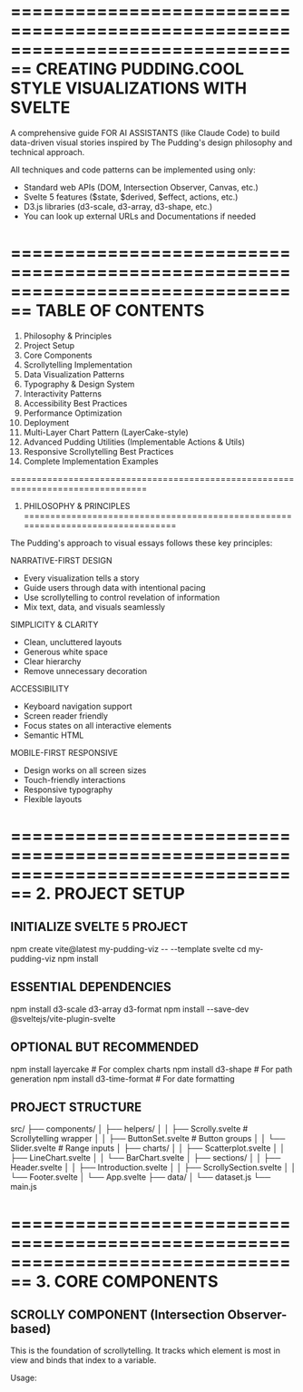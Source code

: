 ================================================================================
CREATING PUDDING.COOL STYLE VISUALIZATIONS WITH SVELTE
================================================================================

A comprehensive guide FOR AI ASSISTANTS (like Claude Code) to build data-driven
visual stories inspired by The Pudding's design philosophy and technical approach.


All techniques and code patterns can be implemented using only:
- Standard web APIs (DOM, Intersection Observer, Canvas, etc.)
- Svelte 5 features ($state, $derived, $effect, actions, etc.)
- D3.js libraries (d3-scale, d3-array, d3-shape, etc.)
- You can look up external URLs and Documentations if needed

================================================================================
TABLE OF CONTENTS
================================================================================

1. Philosophy & Principles
2. Project Setup
3. Core Components
4. Scrollytelling Implementation
5. Data Visualization Patterns
6. Typography & Design System
7. Interactivity Patterns
8. Accessibility Best Practices
9. Performance Optimization
10. Deployment
11. Multi-Layer Chart Pattern (LayerCake-style)
12. Advanced Pudding Utilities (Implementable Actions & Utils)
13. Responsive Scrollytelling Best Practices
14. Complete Implementation Examples

================================================================================
1. PHILOSOPHY & PRINCIPLES
================================================================================

The Pudding's approach to visual essays follows these key principles:

NARRATIVE-FIRST DESIGN
- Every visualization tells a story
- Guide users through data with intentional pacing
- Use scrollytelling to control revelation of information
- Mix text, data, and visuals seamlessly

SIMPLICITY & CLARITY
- Clean, uncluttered layouts
- Generous white space
- Clear hierarchy
- Remove unnecessary decoration

ACCESSIBILITY
- Keyboard navigation support
- Screen reader friendly
- Focus states on all interactive elements
- Semantic HTML

MOBILE-FIRST RESPONSIVE
- Design works on all screen sizes
- Touch-friendly interactions
- Responsive typography
- Flexible layouts

================================================================================
2. PROJECT SETUP
================================================================================

INITIALIZE SVELTE 5 PROJECT
---------------------------
npm create vite@latest my-pudding-viz -- --template svelte
cd my-pudding-viz
npm install

ESSENTIAL DEPENDENCIES
---------------------
npm install d3-scale d3-array d3-format
npm install --save-dev @sveltejs/vite-plugin-svelte

OPTIONAL BUT RECOMMENDED
-----------------------
npm install layercake       # For complex charts
npm install d3-shape        # For path generation
npm install d3-time-format  # For date formatting

PROJECT STRUCTURE
----------------
src/
├── components/
│   ├── helpers/
│   │   ├── Scrolly.svelte      # Scrollytelling wrapper
│   │   ├── ButtonSet.svelte    # Button groups
│   │   └── Slider.svelte       # Range inputs
│   ├── charts/
│   │   ├── Scatterplot.svelte
│   │   ├── LineChart.svelte
│   │   └── BarChart.svelte
│   ├── sections/
│   │   ├── Header.svelte
│   │   ├── Introduction.svelte
│   │   ├── ScrollySection.svelte
│   │   └── Footer.svelte
│   └── App.svelte
├── data/
│   └── dataset.js
└── main.js

================================================================================
3. CORE COMPONENTS
================================================================================

SCROLLY COMPONENT (Intersection Observer-based)
----------------------------------------------
This is the foundation of scrollytelling. It tracks which element is most
in view and binds that index to a variable.

Usage:
<script>
  import Scrolly from './components/Scrolly.svelte';
  let currentStep = $state(0);
</script>

<Scrolly bind:value={currentStep}>
  <div class="step">Step 1 content</div>
  <div class="step">Step 2 content</div>
  <div class="step">Step 3 content</div>
</Scrolly>

Key Features:
- Uses Intersection Observer API for performance
- Configurable thresholds for trigger sensitivity
- Optional root margin for offset triggering
- Automatically tracks most visible element

Parameters:
- root: Container element (null = viewport)
- top: Top offset in pixels
- bottom: Bottom offset in pixels
- increments: Number of threshold steps (default 100)
- value: Bindable current step index

BUTTON SET COMPONENT (Accessible Toggles)
----------------------------------------
For filtering or switching between data views.

Usage:
<script>
  import ButtonSet from './components/ButtonSet.svelte';
  let selected = $state('option1');

  const options = [
    { value: 'option1', label: 'Option 1' },
    { value: 'option2', label: 'Option 2' }
  ];
</script>

<ButtonSet {options} bind:value={selected} label="Choose option" />

Design principles:
- Clear active state with color and transform
- Hover states for feedback
- Focus-visible outlines for keyboard navigation
- aria-pressed for screen readers

STICKY VISUALIZATION COMPONENT
-----------------------------
Pairs with Scrolly for classic Pudding-style layouts.

CSS Pattern:
.sticky-container {
  display: grid;
  grid-template-columns: 1fr 1fr;
  gap: 2rem;
}

.sticky {
  position: sticky;
  top: 10vh;
  height: 80vh;
  align-self: start;
}

.steps {
  /* Steps scroll naturally */
}

.step {
  min-height: 80vh;
  display: flex;
  align-items: center;
}

================================================================================
4. SCROLLYTELLING IMPLEMENTATION
================================================================================

BASIC SCROLLYTELLING PATTERN
---------------------------
1. Create a sticky visualization area
2. Create scrollable text steps
3. Connect step index to visualization state
4. Update visualization based on current step

Example Structure:
<script>
  import Scrolly from './Scrolly.svelte';
  let currentStep = $state(0);

  const steps = [
    { text: "Introduction...", filter: 'all' },
    { text: "Focus on group A...", filter: 'groupA' },
    { text: "Focus on group B...", filter: 'groupB' }
  ];

  // Derive visualization data from current step
  const vizData = $derived(
    filterData(data, steps[currentStep]?.filter)
  );
</script>

<section class="scrolly-section">
  <!-- Sticky visualization -->
  <div class="sticky">
    <Chart data={vizData} />
  </div>

  <!-- Scrollable steps -->
  <Scrolly bind:value={currentStep}>
    {#each steps as step, i}
      <div class="step" class:active={currentStep === i}>
        <p>{step.text}</p>
      </div>
    {/each}
  </Scrolly>
</section>

ADVANCED PATTERNS
----------------

Multiple Sticky Elements:
- Use CSS position: sticky with different top values
- Create layered reveals
- Coordinate timing with scroll position

Animated Transitions:
- Use Svelte's built-in transitions
- CSS transitions for smooth property changes
- Consider using FLIP technique for complex animations

Step Opacity Pattern:
.step {
  opacity: 0.3;
  transition: opacity 0.3s ease;
}

.step.active {
  opacity: 1;
}

================================================================================
5. DATA VISUALIZATION PATTERNS
================================================================================

SVELTE 5 REACTIVE PATTERNS
--------------------------
Use $state and $derived for reactivity:

<script>
  // Reactive state
  let selectedCategory = $state('all');
  let hoveredItem = $state(null);

  // Derived computed values
  const filteredData = $derived(
    data.filter(d =>
      selectedCategory === 'all' || d.category === selectedCategory
    )
  );

  const summary = $derived({
    count: filteredData.length,
    average: mean(filteredData, d => d.value)
  });
</script>

D3 SCALE INTEGRATION
-------------------
Create scales in derived values for reactivity:

<script>
  import { scaleLinear, scaleBand } from 'd3-scale';
  import { extent, max } from 'd3-array';

  let width = $state(600);
  let height = $state(400);
  const margin = { top: 20, right: 20, bottom: 40, left: 50 };

  // Derived scales
  const xScale = $derived(
    scaleLinear()
      .domain(extent(data, d => d.x))
      .range([margin.left, width - margin.right])
  );

  const yScale = $derived(
    scaleLinear()
      .domain([0, max(data, d => d.y)])
      .range([height - margin.bottom, margin.top])
  );
</script>

RESPONSIVE SVG PATTERN
---------------------
<script>
  import { onMount } from 'svelte';

  let container;
  let width = $state(600);
  let height = $state(400);

  onMount(() => {
    const resizeObserver = new ResizeObserver(entries => {
      const entry = entries[0];
      width = entry.contentRect.width;
      height = entry.contentRect.width * 0.6; // Maintain aspect ratio
    });

    resizeObserver.observe(container);

    return () => resizeObserver.disconnect();
  });
</script>

<div bind:this={container} class="chart-container">
  <svg {width} {height}>
    <!-- Chart elements -->
  </svg>
</div>

SCATTERPLOT PATTERN
------------------
<script>
  const circles = $derived(
    data.map(d => ({
      cx: xScale(d[xKey]),
      cy: yScale(d[yKey]),
      fill: colorScale(d.category),
      data: d
    }))
  );
</script>

<svg {width} {height}>
  <g class="circles">
    {#each circles as circle}
      <circle
        cx={circle.cx}
        cy={circle.cy}
        r="4"
        fill={circle.fill}
        stroke="white"
        stroke-width="1"
        onmouseenter={() => hoveredItem = circle.data}
        onmouseleave={() => hoveredItem = null}
      />
    {/each}
  </g>
</svg>

TOOLTIP PATTERN
--------------
<script>
  let tooltipX = $state(0);
  let tooltipY = $state(0);
  let tooltipData = $state(null);

  function handleMouseMove(event, data) {
    tooltipX = event.clientX;
    tooltipY = event.clientY;
    tooltipData = data;
  }
</script>

{#if tooltipData}
  <div
    class="tooltip"
    style="left: {tooltipX}px; top: {tooltipY}px;"
  >
    <strong>{tooltipData.label}</strong>
    <div>{tooltipData.value}</div>
  </div>
{/if}

<style>
  .tooltip {
    position: fixed;
    background: white;
    padding: 0.5rem 0.75rem;
    border-radius: 4px;
    box-shadow: 0 2px 8px rgba(0,0,0,0.2);
    pointer-events: none;
    transform: translate(-50%, -100%);
    margin-top: -10px;
  }
</style>

================================================================================
6. TYPOGRAPHY & DESIGN SYSTEM
================================================================================

THE PUDDING FONT STACK
----------------------
Primary: 'National 2' (custom font)
Fallback: -apple-system, BlinkMacSystemFont, 'Segoe UI', sans-serif

How to use National 2:
1. Purchase from Klim Type Foundry
2. Or use free alternatives:
   - 'Inter' (Google Fonts)
   - 'IBM Plex Sans' (Google Fonts)
   - System fonts only (fastest)

@import url('https://fonts.googleapis.com/css2?family=Inter:wght@400;500;600;700&display=swap');

body {
  font-family: 'Inter', -apple-system, BlinkMacSystemFont, sans-serif;
}

TYPOGRAPHY SCALE
---------------
:global(body) {
  font-size: 16px;
  line-height: 1.6;
  -webkit-font-smoothing: antialiased;
  -moz-osx-font-smoothing: grayscale;
}

h1 {
  font-size: clamp(2.5rem, 5vw, 4rem);
  font-weight: 700;
  line-height: 1.1;
  margin: 0 0 1rem 0;
}

h2 {
  font-size: clamp(2rem, 4vw, 2.5rem);
  font-weight: 700;
  line-height: 1.2;
  margin: 0 0 0.75rem 0;
}

h3 {
  font-size: 1.5rem;
  font-weight: 600;
  margin: 0 0 0.5rem 0;
}

p {
  font-size: 1.1rem;
  line-height: 1.7;
  margin: 0 0 1rem 0;
  max-width: 65ch; /* Optimal reading width */
}

.subtitle {
  font-size: 1.25rem;
  color: #666;
  font-weight: 400;
}

COLOR SYSTEM
-----------
/* Brand/Accent Color */
--color-primary: hsl(210, 70%, 50%);
--color-primary-dark: hsl(210, 70%, 40%);
--color-primary-light: hsl(210, 100%, 98%);

/* Grays */
--color-gray-50: #f9f9f9;
--color-gray-100: #f5f5f5;
--color-gray-200: #e5e5e5;
--color-gray-300: #d4d4d4;
--color-gray-600: #666;
--color-gray-900: #1a1a1a;

/* Semantic Colors */
--color-success: hsl(150, 60%, 45%);
--color-warning: hsl(45, 100%, 50%);
--color-error: hsl(0, 70%, 55%);

/* Data Visualization Palette */
--color-category-1: hsl(200, 70%, 50%);
--color-category-2: hsl(150, 60%, 45%);
--color-category-3: hsl(280, 65%, 55%);
--color-category-4: hsl(30, 85%, 55%);

SPACING SYSTEM
-------------
--space-xs: 0.25rem;   /* 4px */
--space-sm: 0.5rem;    /* 8px */
--space-md: 1rem;      /* 16px */
--space-lg: 1.5rem;    /* 24px */
--space-xl: 2rem;      /* 32px */
--space-2xl: 3rem;     /* 48px */
--space-3xl: 4rem;     /* 64px */

LAYOUT PATTERNS
--------------
/* Full-width section */
.section {
  padding: var(--space-3xl) var(--space-lg);
  background: white;
}

/* Centered content */
.container {
  max-width: 1200px;
  margin: 0 auto;
  padding: 0 var(--space-lg);
}

/* Card pattern */
.card {
  background: white;
  border-radius: 8px;
  padding: var(--space-xl);
  box-shadow: 0 2px 8px rgba(0, 0, 0, 0.05);
}

================================================================================
7. INTERACTIVITY PATTERNS
================================================================================

HOVER STATES
-----------
Standard hover pattern:
.interactive-element {
  transition: all 0.2s ease;
}

.interactive-element:hover {
  transform: translateY(-2px);
  box-shadow: 0 4px 12px rgba(0, 0, 0, 0.1);
}

SVG hover pattern:
<circle
  class="data-point"
  r={hoveredId === d.id ? 6 : 4}
  opacity={hoveredId && hoveredId !== d.id ? 0.3 : 1}
/>

CLICK INTERACTIONS
-----------------
<script>
  let selectedItem = $state(null);

  function handleClick(item) {
    selectedItem = selectedItem === item ? null : item;
  }
</script>

<button
  class:active={selectedItem === item}
  onclick={() => handleClick(item)}
>
  {item.label}
</button>

DRAG INTERACTIONS
----------------
<script>
  let isDragging = $state(false);
  let dragValue = $state(50);

  function handleDragStart() {
    isDragging = true;
  }

  function handleDrag(event) {
    if (!isDragging) return;
    // Calculate new value based on mouse position
    dragValue = calculateValue(event.clientX);
  }

  function handleDragEnd() {
    isDragging = false;
  }
</script>

<svelte:window
  onmousemove={handleDrag}
  onmouseup={handleDragEnd}
/>

SLIDER COMPONENT
---------------
<script>
  let {
    value = $bindable(50),
    min = 0,
    max = 100,
    step = 1,
    label = ''
  } = $props();
</script>

<div class="slider-container">
  <label>{label}</label>
  <input
    type="range"
    bind:value
    {min}
    {max}
    {step}
  />
  <output>{value}</output>
</div>

<style>
  input[type="range"] {
    width: 100%;
    height: 8px;
    border-radius: 4px;
    background: var(--color-gray-200);
    outline: none;
  }

  input[type="range"]::-webkit-slider-thumb {
    appearance: none;
    width: 20px;
    height: 20px;
    border-radius: 50%;
    background: var(--color-primary);
    cursor: pointer;
  }
</style>

ANIMATION PATTERNS
-----------------
Svelte transitions:
<script>
  import { fade, fly, scale } from 'svelte/transition';
</script>

{#if visible}
  <div transition:fade={{ duration: 300 }}>
    Content
  </div>
{/if}

CSS animations:
@keyframes fadeInUp {
  from {
    opacity: 0;
    transform: translateY(20px);
  }
  to {
    opacity: 1;
    transform: translateY(0);
  }
}

.animate-in {
  animation: fadeInUp 0.6s ease-out;
}

Staggered animations:
{#each items as item, i}
  <div style="animation-delay: {i * 0.1}s;">
    {item}
  </div>
{/each}

================================================================================
8. ACCESSIBILITY BEST PRACTICES
================================================================================

KEYBOARD NAVIGATION
------------------
All interactive elements must be keyboard accessible:

<button
  onclick={handleClick}
  onkeydown={(e) => {
    if (e.key === 'Enter' || e.key === ' ') {
      e.preventDefault();
      handleClick();
    }
  }}
>
  Click me
</button>

FOCUS STATES
-----------
Always style focus-visible:

button:focus-visible {
  outline: 3px solid var(--color-primary);
  outline-offset: 2px;
}

/* Remove default outline */
button:focus {
  outline: none;
}

ARIA LABELS
----------
<button aria-label="Close dialog">
  <CloseIcon />
</button>

<nav aria-label="Main navigation">
  <!-- Nav items -->
</nav>

<section aria-labelledby="section-heading">
  <h2 id="section-heading">Section Title</h2>
</section>

SCREEN READER TEXT
-----------------
.sr-only {
  position: absolute;
  width: 1px;
  height: 1px;
  padding: 0;
  margin: -1px;
  overflow: hidden;
  clip: rect(0, 0, 0, 0);
  white-space: nowrap;
  border: 0;
}

<span class="sr-only">Additional context for screen readers</span>

SEMANTIC HTML
------------
Use proper semantic elements:
- <header>, <nav>, <main>, <article>, <section>, <aside>, <footer>
- <button> for actions, <a> for navigation
- <figure> and <figcaption> for visualizations
- Proper heading hierarchy (h1 -> h2 -> h3)

COLOR CONTRAST
-------------
Ensure WCAG AA compliance (4.5:1 for normal text):
- Test with browser dev tools
- Use tools like WebAIM Contrast Checker
- Never rely on color alone to convey information

ALTERNATIVE TEXT
---------------
<figure>
  <svg aria-labelledby="chart-title chart-desc">
    <title id="chart-title">Population by Age</title>
    <desc id="chart-desc">
      Bar chart showing population distribution across age groups,
      with the highest population in the 25-34 age range.
    </desc>
    <!-- Chart content -->
  </svg>
  <figcaption>
    Data source: Census Bureau 2023
  </figcaption>
</figure>

================================================================================
9. PERFORMANCE OPTIMIZATION
================================================================================

EFFICIENT REACTIVITY
-------------------
Use $derived for computed values instead of recalculating:

// Good
const total = $derived(items.reduce((sum, item) => sum + item.value, 0));

// Avoid
{items.reduce((sum, item) => sum + item.value, 0)}

LAZY LOADING DATA
----------------
<script>
  import { onMount } from 'svelte';

  let data = $state([]);
  let loading = $state(true);

  onMount(async () => {
    const response = await fetch('/api/data');
    data = await response.json();
    loading = false;
  });
</script>

DEBOUNCING EXPENSIVE OPERATIONS
------------------------------
<script>
  let searchTerm = $state('');
  let debouncedSearch = $state('');
  let timeoutId;

  $effect(() => {
    clearTimeout(timeoutId);
    timeoutId = setTimeout(() => {
      debouncedSearch = searchTerm;
    }, 300);
  });

  const results = $derived(
    searchData(data, debouncedSearch)
  );
</script>

VIRTUAL SCROLLING
----------------
For large datasets, only render visible items:

npm install svelte-virtual-list

<script>
  import VirtualList from 'svelte-virtual-list';
  let items = [...Array(10000)]; // Large dataset
</script>

<VirtualList {items} let:item>
  <div class="item">{item}</div>
</VirtualList>

LAZY LOADING COMPONENTS
----------------------
const HeavyChart = lazy(() => import('./HeavyChart.svelte'));

<script>
  import { lazy } from 'svelte';

  let showChart = $state(false);
</script>

{#if showChart}
  {#await HeavyChart then Component}
    <Component />
  {/await}
{/if}

IMAGE OPTIMIZATION
-----------------
- Use WebP format with fallbacks
- Implement lazy loading with loading="lazy"
- Provide appropriate sizes with srcset
- Compress images before deployment

<img
  src="chart.webp"
  alt="Descriptive text"
  loading="lazy"
  width="800"
  height="600"
/>

================================================================================
10. DEPLOYMENT
================================================================================

BUILD FOR PRODUCTION
-------------------
npm run build

This creates optimized static files in the dist/ directory.

HOSTING OPTIONS
--------------
1. Netlify (Recommended)
   - Drag and drop dist/ folder
   - Or connect GitHub repo for continuous deployment
   - Free tier includes HTTPS and CDN

2. Vercel
   - Similar to Netlify
   - Excellent performance
   - Easy GitHub integration

3. GitHub Pages
   - Free hosting for static sites
   - Add to vite.config.js:
     export default {
       base: '/repo-name/'
     }

4. AWS S3 + CloudFront
   - More control, requires setup
   - Good for high-traffic sites

DEPLOYMENT CHECKLIST
-------------------
□ Test on multiple devices and browsers
□ Run accessibility audit (Lighthouse)
□ Optimize images and assets
□ Set up analytics (optional)
□ Add meta tags for social sharing
□ Test load time (aim for < 3s)
□ Verify all links work
□ Check mobile responsiveness
□ Test keyboard navigation
□ Validate HTML

META TAGS FOR SOCIAL SHARING
---------------------------
<head>
  <title>Your Visual Story Title</title>
  <meta name="description" content="Brief description" />

  <!-- Open Graph -->
  <meta property="og:title" content="Your Visual Story Title" />
  <meta property="og:description" content="Brief description" />
  <meta property="og:image" content="https://yoursite.com/preview.jpg" />
  <meta property="og:url" content="https://yoursite.com" />

  <!-- Twitter -->
  <meta name="twitter:card" content="summary_large_image" />
  <meta name="twitter:title" content="Your Visual Story Title" />
  <meta name="twitter:description" content="Brief description" />
  <meta name="twitter:image" content="https://yoursite.com/preview.jpg" />
</head>

================================================================================
11. MULTI-LAYER CHART PATTERN (LAYERCAKE-STYLE)
================================================================================

The Pudding often uses a pattern of composable, multi-layer charts where
SVG, Canvas, and HTML layers are combined. You can implement this pattern
without external libraries using the techniques below.

CORE CONCEPT
-----------
Create a chart system that:
- Measures container dimensions automatically
- Creates synchronized D3 scales
- Stays synced on layout changes
- Combines SVG, HTML, and Canvas layers
- Enables reusable chart components

This can be implemented entirely with Svelte 5 + D3 + standard web APIs.

IMPLEMENTATION PATTERN
---------------------
Instead of installing LayerCake, implement this pattern directly:

BASIC USAGE PATTERN
------------------
<script>
  import { LayerCake, Svg, Html, Canvas } from 'layercake';
  import Line from './components/Line.svelte';
  import AxisX from './components/AxisX.svelte';
  import AxisY from './components/AxisY.svelte';
  import Scatter from './components/Scatter.svelte';
  import Labels from './components/Labels.svelte';

  const data = [
    { x: 0, y: 10 },
    { x: 1, y: 20 },
    { x: 2, y: 15 }
  ];
</script>

<div class="chart-container">
  <LayerCake
    x='x'
    y='y'
    {data}
  >
    <!-- SVG Layer -->
    <Svg>
      <AxisX/>
      <AxisY/>
      <Line color='#f0c'/>
    </Svg>

    <!-- Canvas Layer -->
    <Canvas>
      <Scatter color='#0fc'/>
    </Canvas>

    <!-- HTML Layer -->
    <Html>
      <Labels/>
    </Html>
  </LayerCake>
</div>

<style>
  .chart-container {
    width: 100%;
    height: 400px;
  }
</style>

LAYERCAKE CONTEXT
----------------
LayerCake provides context that child components can access:

<script>
  import { getContext } from 'svelte';

  const { data, xGet, yGet, xScale, yScale, width, height } = getContext('LayerCake');
</script>

Available context properties:
- data: Your data array
- xGet, yGet: Functions that return scaled values
- xScale, yScale: D3 scale functions
- width, height: Current dimensions
- custom: Custom configuration object

CREATING A LINE COMPONENT
-------------------------
<!-- Line.svelte -->
<script>
  import { getContext } from 'svelte';
  import { line } from 'd3-shape';

  let { color = '#000' } = $props();

  const { data, xGet, yGet } = getContext('LayerCake');

  const path = $derived(
    line()
      .x(d => xGet(d))
      .y(d => yGet(d))
      (data)
  );
</script>

<path
  d={path}
  stroke={color}
  stroke-width="2"
  fill="none"
/>

CREATING AN AXIS COMPONENT
--------------------------
<!-- AxisX.svelte -->
<script>
  import { getContext } from 'svelte';

  const { width, height, xScale } = getContext('LayerCake');

  const ticks = $derived(xScale.ticks(5));
  const tickFormat = $derived(xScale.tickFormat());
</script>

<g class="axis x-axis">
  {#each ticks as tick}
    <g class="tick" transform="translate({xScale(tick)}, {height})">
      <line y2="6" stroke="currentColor" />
      <text
        y="9"
        dy="0.71em"
        text-anchor="middle"
      >
        {tickFormat(tick)}
      </text>
    </g>
  {/each}
</g>

MULTI-SERIES DATA
----------------
<script>
  const data = [
    { series: 'A', values: [{ x: 0, y: 1 }, { x: 1, y: 2 }] },
    { series: 'B', values: [{ x: 0, y: 2 }, { x: 1, y: 3 }] }
  ];
</script>

<LayerCake
  x={d => d.x}
  y={d => d.y}
  z='series'
  flatData={data.flatMap(d => d.values)}
  {data}
>
  <Svg>
    {#each data as series}
      <Line data={series.values} color={colorScale(series.series)} />
    {/each}
  </Svg>
</LayerCake>

RESPONSIVE CHARTS
----------------
LayerCake automatically handles responsive sizing:

<div class="chart-container">
  <LayerCake
    x='x'
    y='y'
    {data}
    padding={{ top: 20, right: 20, bottom: 40, left: 50 }}
  >
    <Svg>
      <AxisX/>
      <AxisY/>
      <Line/>
    </Svg>
  </LayerCake>
</div>

<style>
  .chart-container {
    width: 100%;
    height: 400px;
    /* LayerCake adapts to container size */
  }

  @media (max-width: 768px) {
    .chart-container {
      height: 300px;
    }
  }
</style>

CANVAS RENDERING (for performance)
---------------------------------
<!-- ScatterCanvas.svelte -->
<script>
  import { getContext, onMount } from 'svelte';

  const { data, xGet, yGet } = getContext('LayerCake');
  let canvas;
  let ctx;

  onMount(() => {
    ctx = canvas.getContext('2d');
    draw();
  });

  function draw() {
    if (!ctx) return;

    ctx.clearRect(0, 0, canvas.width, canvas.height);
    ctx.fillStyle = '#0fc';

    data.forEach(d => {
      ctx.beginPath();
      ctx.arc(xGet(d), yGet(d), 3, 0, 2 * Math.PI);
      ctx.fill();
    });
  }

  $effect(() => {
    if (data && ctx) draw();
  });
</script>

<canvas bind:this={canvas}></canvas>

PUDDING'S LAYERCAKE TEMPLATES
-----------------------------
The Pudding starter includes these LayerCake templates:
- Line charts
- Scatter plots
- Bar charts
- Area charts
- Multi-series visualizations

Located in: src/components/layercake/

BEST PRACTICES
-------------
1. Keep components small and focused
2. Use SVG for small datasets, Canvas for large datasets
3. Leverage LayerCake's responsive features
4. Create reusable axis components
5. Use the custom prop for component-specific config
6. Test on various screen sizes
7. Consider performance with large datasets

================================================================================
12. ARCHIEML & GOOGLE DOCS WORKFLOW
================================================================================

ArchieML enables non-technical team members to edit structured data in Google
Docs, which can then be pulled into your visualization. This is The Pudding's
secret weapon for collaborative, deadline-driven work.

WHAT IS ARCHIEML?
----------------
ArchieML (Archie Markup Language) is a text format that:
- Was created at The New York Times
- Optimized for human writing in Google Docs
- Converts to structured JSON
- Enables concurrent editing by reporters, editors, and developers
- Works with non-monospaced fonts

WHY USE IT?
----------
- Non-technical team members can edit data
- Real-time collaboration in Google Docs
- Version control through Google Docs history
- No need for developers to update code for content changes
- Perfect for deadline-driven journalism

SETUP IN PUDDING STARTER
------------------------
The Pudding svelte-starter includes ArchieML integration:

1. Create a Google Doc and make it public or accessible
2. Add the document ID to your config
3. Write ArchieML markup in the doc
4. Run: npm run gdoc

This fetches the latest content and converts it to JSON in your project.

ARCHIEML SYNTAX
--------------
Basic key-value:
```
title: My Story Title
subtitle: A fascinating exploration
```

Arrays:
```
[steps]
* First step text
* Second step text
* Third step text
[]
```

Objects in arrays:
```
[people]
name: Alice
age: 30
role: Developer
{}

name: Bob
age: 25
role: Designer
{}
[]
```

Nested objects:
```
{config}
colors.primary: #0066cc
colors.secondary: #ff6600
{}
```

Multi-line text:
```
description: This is a long description
that spans multiple lines.
It will be combined into a single string.
:end
```

Freeform objects:
```
{.steps}
[intro]
title: Introduction
text: Welcome to the story...
[]

[details]
title: The Details
text: Here's what happened...
[]
{}
```

GOOGLE DOCS INTEGRATION
-----------------------
Install the ArchieML Google Docs Add-on:
1. Open your Google Doc
2. Extensions → Add-ons → Get add-ons
3. Search for "ArchieML"
4. Install and authorize

Features:
- Live preview of JSON output
- Syntax validation
- Error highlighting

LOADING ARCHIEML IN SVELTE
--------------------------
After running `npm run gdoc`, your data is available:

<script>
  import data from '$data/doc.json';

  console.log(data.title);
  console.log(data.steps);
</script>

{#each data.steps as step}
  <div class="step">
    <h3>{step.title}</h3>
    <p>{step.text}</p>
  </div>
{/each}

GOOGLE SHEETS INTEGRATION
-------------------------
The Pudding starter also supports Google Sheets:

1. Create a Google Sheet
2. Make it public or accessible
3. Add sheet ID to config
4. Run: npm run gdoc

Access the data:
<script>
  import sheetData from '$data/sheet.json';
</script>

WORKFLOW EXAMPLE
---------------
1. Reporter writes story text in Google Doc with ArchieML markup
2. Data journalist adds data in Google Sheets
3. Developer runs `npm run gdoc` to fetch latest
4. Visualization updates automatically with new content
5. Repeat as needed during development

This enables:
- Quick iterations
- Non-developer content updates
- Last-minute changes on deadline
- Collaborative editing

BEST PRACTICES
-------------
1. Document your ArchieML structure for team members
2. Use consistent naming conventions
3. Keep complex data in Sheets, text in Docs
4. Run `npm run gdoc` frequently during development
5. Add comments in Google Docs to explain structure
6. Test with sample data first
7. Keep ArchieML syntax simple for non-technical users

EXAMPLE REAL-WORLD USE CASE
---------------------------
A typical Pudding project might use:
- Google Doc for intro text, step descriptions, and annotations
- Google Sheet for numerical data, dates, and categories
- Code for visualization logic
- ArchieML to connect content to code

This separation of concerns allows:
- Writers to focus on narrative
- Data journalists to focus on data
- Developers to focus on visualization
- Everyone to work simultaneously

================================================================================
13. ADVANCED PUDDING UTILITIES
================================================================================

The Pudding svelte-starter includes battle-tested utilities and custom Svelte
actions that solve common problems in data visualization projects.

CUSTOM SVELTE ACTIONS
---------------------

1. INVIEW.JS - Viewport Detection
---------------------------------
Detect when elements enter or exit the viewport.

Usage:
<script>
  import inView from '$actions/inView.js';

  function handleEnter(event) {
    console.log('Element entered viewport');
  }

  function handleExit(event) {
    console.log('Element exited viewport');
  }
</script>

<div
  use:inView={{ threshold: 0.5 }}
  on:enter={handleEnter}
  on:exit={handleExit}
>
  Content
</div>

Options:
- threshold: Percentage of element visible (0-1)
- root: Container element (null = viewport)
- rootMargin: Offset for trigger area

2. RESIZE.JS - Element Resize Detection
---------------------------------------
Detect when an element is resized.

<script>
  import resize from '$actions/resize.js';

  function handleResize(event) {
    console.log('New dimensions:', event.detail);
  }
</script>

<div use:resize on:resize={handleResize}>
  Resizable content
</div>

3. FOCUSTRAP.JS - Modal Focus Management
----------------------------------------
Trap keyboard focus within a modal or menu.

<script>
  import focusTrap from '$actions/focusTrap.js';
  let showModal = $state(false);
</script>

{#if showModal}
  <div class="modal" use:focusTrap>
    <button onclick={() => showModal = false}>Close</button>
    <input type="text" />
    <button>Submit</button>
  </div>
{/if}

4. CANTAB.JS - Disable Tab Navigation
-------------------------------------
Enable/disable tabbing on child elements.

<div use:canTab={{ enabled: false }}>
  <button>Can't tab here</button>
  <a href="/">Can't tab here either</a>
</div>

5. KEEPWITHINBOX.JS - Boundary Positioning
------------------------------------------
Offset elements to stay within parent boundaries.

<div class="container">
  <div use:keepWithinBox>
    Tooltip that stays within container
  </div>
</div>

6. CHECKOVERLAP.JS - Label Collision Detection
----------------------------------------------
Detect when labels overlap each other.

<script>
  import checkOverlap from '$actions/checkOverlap.js';

  function handleOverlap(event) {
    const overlapping = event.detail.overlapping;
    // Adjust label positions
  }
</script>

<g use:checkOverlap on:overlap={handleOverlap}>
  {#each labels as label}
    <text x={label.x} y={label.y}>{label.text}</text>
  {/each}
</g>

UTILITY FUNCTIONS
----------------

1. CHECKSCROLLDIR.JS - Scroll Direction
---------------------------------------
import { checkScrollDir } from '$utils/checkScrollDir.js';

let scrollDir = checkScrollDir();
// Returns: 'up', 'down', or null

$effect(() => {
  console.log('User scrolling:', scrollDir);
});

2. CSVDOWNLOAD.JS - Export Data
-------------------------------
import { csvDownload } from '$utils/csvDownload.js';

const data = [
  { name: 'Alice', age: 30 },
  { name: 'Bob', age: 25 }
];

csvDownload(data, 'export.csv');

3. GENERATEID.JS - Unique IDs
-----------------------------
import { generateId } from '$utils/generateId.js';

const uniqueId = generateId(); // Returns: "a1b2c3d4"

4. LOADCSV.JS - Load CSV Data
-----------------------------
import { loadCsv } from '$utils/loadCsv.js';

const data = await loadCsv('/data/file.csv');

Optional type conversion:
const data = await loadCsv('/data/file.csv', d => ({
  name: d.name,
  age: +d.age,  // Convert to number
  date: new Date(d.date)
}));

5. LOADIMAGE.JS - Load and Process Images
-----------------------------------------
import { loadImage } from '$utils/loadImage.js';

const imageData = await loadImage('/path/to/image.jpg');
// Returns: { width, height, data: Uint8ClampedArray }

Use case: Extract colors, create ASCII art, analyze image content

6. CLIPBOARD.JS - Copy to Clipboard
-----------------------------------
import { copyToClipboard } from '$utils/clipboard.js';

function handleCopy() {
  copyToClipboard('Text to copy');
}

HELPER COMPONENTS
----------------

1. BUTTONSET.SVELTE
------------------
Accessible button group for filtering/toggling.

<script>
  import ButtonSet from '$components/helpers/ButtonSet.svelte';

  let selected = $state('all');
  const options = [
    { value: 'all', label: 'All' },
    { value: 'a', label: 'Category A' },
    { value: 'b', label: 'Category B' }
  ];
</script>

<ButtonSet {options} bind:value={selected} />

2. RANGE.SVELTE
--------------
Customizable range slider.

<script>
  import Range from '$components/helpers/Range.svelte';
  let value = $state(50);
</script>

<Range
  bind:value
  min={0}
  max={100}
  step={1}
  label="Adjust value"
/>

3. SORTTABLE.SVELTE
------------------
Sortable semantic table with customizable props.

<script>
  import SortTable from '$components/helpers/SortTable.svelte';

  const data = [
    { name: 'Alice', age: 30, city: 'NYC' },
    { name: 'Bob', age: 25, city: 'LA' }
  ];

  const columns = [
    { key: 'name', label: 'Name', sortable: true },
    { key: 'age', label: 'Age', sortable: true },
    { key: 'city', label: 'City', sortable: false }
  ];
</script>

<SortTable {data} {columns} />

4. SHARELINK.SVELTE
------------------
Button to share link natively or copy to clipboard.

<script>
  import ShareLink from '$components/helpers/ShareLink.svelte';
</script>

<ShareLink
  url="https://yoursite.com/story"
  title="Check out this story"
/>

5. COUNTDOWN.SVELTE
------------------
Countdown timer text component.

<script>
  import Countdown from '$components/helpers/Countdown.svelte';
  const targetDate = new Date('2025-12-31');
</script>

<Countdown {targetDate} />

6. CHUNK.SVELTE
--------------
Split text into smaller DOM element chunks (useful for animations).

<script>
  import Chunk from '$components/helpers/Chunk.svelte';
</script>

<Chunk text="Animated text" splitBy="word" />
<Chunk text="Letter by letter" splitBy="char" />

7. MOTIONTOGGLE.SVELTE & DARKMODETOGGLE.SVELTE
---------------------------------------------
Toggle buttons for user preferences.

<script>
  import MotionToggle from '$components/helpers/MotionToggle.svelte';
  import DarkModeToggle from '$components/helpers/DarkModeToggle.svelte';
</script>

<MotionToggle />
<DarkModeToggle />

WINDOW DIMENSION TRACKING
-------------------------
Track window size reactively:

<script>
  import { windowWidth, windowHeight } from '$stores/dimensions.js';
</script>

<p>Window size: {$windowWidth} x {$windowHeight}</p>

{#if $windowWidth < 768}
  <MobileView />
{:else}
  <DesktopView />
{/if}

LOCALSTORAGE HELPERS
-------------------
<script>
  import { getLocalStorage, setLocalStorage } from '$utils/localStorage.js';

  let savedValue = getLocalStorage('myKey', 'defaultValue');

  function save() {
    setLocalStorage('myKey', 'newValue');
  }
</script>

================================================================================
14. RESPONSIVE SCROLLYTELLING BEST PRACTICES
================================================================================

Based on The Pudding's published process articles, here are battle-tested
approaches for making scrollytelling work across all devices.

MOBILE-FIRST PHILOSOPHY
-----------------------
"The main advantage of starting with mobile first is that it forces you to
pare down your experience to the nuts and bolts." - The Pudding

Start by designing for mobile:
1. Forces you to prioritize essential content
2. Easier to enhance for desktop than to strip down
3. Ensures core experience works everywhere
4. Identifies performance issues early

WHEN TO KEEP SCROLLYTELLING ON MOBILE
-------------------------------------
Maintain the scrollytelling experience when:
- Transitions are meaningful to the story
- Charts benefit from step-by-step revelation
- Performance is good on mobile devices
- The story is concise (avoid fatigue)

WHEN TO STACK CONTENT INSTEAD
-----------------------------
Consider stacking content vertically when:
- Animations might hurt performance
- Charts work better as standalone elements
- Development time is limited
- Story is very long

VIEWPORT HEIGHT HANDLING
------------------------
AVOID: CSS vh units for scrollytelling
REASON: Mobile browsers change vh when address bars appear/disappear

DO THIS:
<script>
  import { onMount } from 'svelte';

  let height = $state(0);

  onMount(() => {
    height = window.innerHeight;

    function handleResize() {
      height = window.innerHeight;
    }

    window.addEventListener('resize', handleResize);
    return () => window.removeEventListener('resize', handleResize);
  });
</script>

<div class="step" style="height: {height}px">
  Step content
</div>

<style>
  /* Don't use this */
  .step {
    height: 100vh; /* ❌ Unreliable on mobile */
  }

  /* Use JavaScript-calculated height instead */
</style>

RESPONSIVE BREAKPOINT DETECTION
-------------------------------
Use matchMedia for reliable breakpoint detection:

<script>
  import { onMount } from 'svelte';

  let isDesktop = $state(false);

  onMount(() => {
    const mediaQuery = window.matchMedia('(min-width: 800px)');

    function handleChange(e) {
      isDesktop = e.matches;
    }

    handleChange(mediaQuery);
    mediaQuery.addEventListener('change', handleChange);

    return () => mediaQuery.removeEventListener('change', handleChange);
  });
</script>

{#if isDesktop}
  <ScrollytellingLayout />
{:else}
  <StackedLayout />
{/if}

RESPONSIVE CHART PATTERN
------------------------
Separate chart setup from drawing for easy resizing:

<script>
  import { scaleLinear } from 'd3-scale';
  import { onMount } from 'svelte';

  let width = $state(600);
  let height = $state(400);
  let svg;

  // Separate data processing
  function processData() {
    // Data transformations
  }

  // Separate scale creation
  const xScale = $derived(
    scaleLinear()
      .domain([0, 100])
      .range([0, width])
  );

  // Separate drawing function
  function draw() {
    // Clear and redraw
  }

  onMount(() => {
    function resize() {
      if (!svg) return;
      width = svg.clientWidth;
      height = width * 0.6;
      draw();
    }

    window.addEventListener('resize', resize);
    resize();

    return () => window.removeEventListener('resize', resize);
  });
</script>

<svg bind:this={svg} {width} {height}>
  <!-- Chart elements -->
</svg>

MOBILE INTERACTION CONSIDERATIONS
---------------------------------
1. Remove Hover Effects
<script>
  let isTouch = $state(false);

  onMount(() => {
    isTouch = 'ontouchstart' in window;
  });
</script>

{#if !isTouch}
  <!-- Hover interactions -->
{/if}

2. Make Touch Targets Large
<style>
  button {
    min-width: 44px;
    min-height: 44px;
    /* Apple's minimum touch target recommendation */
  }
</style>

3. Provide Clear Affordances
- Show scroll indicators
- Use visual cues for interactivity
- Don't rely on hover to reveal important information

PERFORMANCE ON MOBILE
---------------------
1. Limit Animation Complexity
- Reduce particle counts
- Simplify transitions
- Use CSS transforms (GPU-accelerated)

2. Debounce Scroll Events
<script>
  let scrollY = $state(0);
  let ticking = false;

  function handleScroll() {
    if (!ticking) {
      window.requestAnimationFrame(() => {
        scrollY = window.scrollY;
        ticking = false;
      });
      ticking = true;
    }
  }
</script>

<svelte:window on:scroll={handleScroll} />

3. Lazy Load Images and Heavy Components
<script>
  import { inView } from '$actions/inView.js';
  let shouldLoad = $state(false);
</script>

<div use:inView on:enter={() => shouldLoad = true}>
  {#if shouldLoad}
    <HeavyComponent />
  {:else}
    <Placeholder />
  {/if}
</div>

RESPONSIVE GRID LAYOUT
----------------------
<style>
  .scrolly-container {
    display: grid;
    grid-template-columns: 1fr 1fr;
    gap: 2rem;
  }

  .sticky {
    position: sticky;
    top: 10vh;
    height: 80vh;
  }

  @media (max-width: 968px) {
    .scrolly-container {
      grid-template-columns: 1fr;
    }

    .sticky {
      position: relative;
      height: 60vh;
      top: 0;
    }

    .step {
      min-height: 60vh; /* Shorter on mobile */
    }
  }
</style>

TESTING CHECKLIST
----------------
□ Test on actual mobile devices (not just browser DevTools)
□ Test with slow 3G network throttling
□ Test with and without address bar visible
□ Test in portrait and landscape orientations
□ Test touch interactions
□ Test with reduced motion preferences
□ Check performance (aim for 60fps)
□ Verify scroll behavior is smooth
□ Ensure text is readable (min 16px)
□ Check that all content is accessible without scrolling horizontally

PROGRESSIVE ENHANCEMENT STRATEGY
--------------------------------
1. Build for mobile first (works everywhere)
2. Add desktop enhancements (larger viz, hover states)
3. Add advanced features for capable devices
4. Provide fallbacks for older browsers

Example:
<script>
  let canAnimate = $state(true);

  onMount(() => {
    // Check for reduced motion preference
    const prefersReducedMotion = window.matchMedia(
      '(prefers-reduced-motion: reduce)'
    ).matches;

    canAnimate = !prefersReducedMotion;
  });
</script>

{#if canAnimate}
  <AnimatedScrolly />
{:else}
  <StaticVersion />
{/if}

THE PUDDING'S GOLDEN RULE
-------------------------
"Keep scrollytelling concise, especially on mobile."

Users on mobile devices:
- Have smaller screens (less information density)
- May have slower connections
- Are often in distracting environments
- Have limited battery life

Therefore:
- Shorter stories work better
- Faster load times are critical
- Clear, focused narratives win
- Essential information only

================================================================================
ADDITIONAL RESOURCES
================================================================================

THE PUDDING
----------
- Main site: https://pudding.cool
- GitHub: https://github.com/the-pudding
- Svelte Starter: https://github.com/the-pudding/svelte-starter
- Process articles: https://pudding.cool/process/

SVELTE RESOURCES
---------------
- Official docs: https://svelte.dev
- Tutorial: https://learn.svelte.dev
- Examples: https://svelte.dev/examples
- Discord: https://svelte.dev/chat

D3.JS RESOURCES
--------------
- Official site: https://d3js.org
- Observable: https://observablehq.com/@d3
- D3 Graph Gallery: https://d3-graph-gallery.com

VISUALIZATION INSPIRATION
------------------------
- The Pudding: https://pudding.cool
- The Upshot (NYT): https://www.nytimes.com/section/upshot
- FlowingData: https://flowingdata.com
- Information is Beautiful: https://informationisbeautiful.net

ACCESSIBILITY TESTING
--------------------
- WAVE: https://wave.webaim.org
- axe DevTools: Browser extension
- Lighthouse: Built into Chrome DevTools
- NVDA/JAWS: Screen reader testing

================================================================================
QUICK START TEMPLATE
================================================================================

Here's a minimal starting point for a Pudding-style visualization:

<!-- App.svelte -->
<script>
  import Header from './components/Header.svelte';
  import Scrolly from './components/Scrolly.svelte';
  import Chart from './components/Chart.svelte';
  import Footer from './components/Footer.svelte';
  import { data } from './data/dataset.js';

  let currentStep = $state(0);

  const steps = [
    { text: "First insight...", highlight: null },
    { text: "Second insight...", highlight: 'groupA' },
    { text: "Third insight...", highlight: 'groupB' }
  ];

  const vizData = $derived(
    steps[currentStep]?.highlight
      ? data.filter(d => d.group === steps[currentStep].highlight)
      : data
  );
</script>

<Header />

<main>
  <section class="intro">
    <h1>Your Story Title</h1>
    <p>Introduction paragraph that hooks the reader...</p>
  </section>

  <section class="scrolly">
    <div class="sticky">
      <Chart data={vizData} />
    </div>

    <Scrolly bind:value={currentStep}>
      {#each steps as step, i}
        <div class="step" class:active={currentStep === i}>
          <div class="content">
            <p>{step.text}</p>
          </div>
        </div>
      {/each}
    </Scrolly>
  </section>

  <section class="conclusion">
    <h2>Takeaway</h2>
    <p>Summary and implications...</p>
  </section>
</main>

<Footer />

<style>
  :global(body) {
    margin: 0;
    font-family: -apple-system, BlinkMacSystemFont, 'Segoe UI', sans-serif;
    background: #f9f9f9;
  }

  main {
    max-width: 1200px;
    margin: 0 auto;
    padding: 2rem 1.5rem;
  }

  .scrolly {
    position: relative;
    display: grid;
    grid-template-columns: 1fr 1fr;
    gap: 2rem;
    margin: 4rem 0;
  }

  .sticky {
    position: sticky;
    top: 10vh;
    height: 80vh;
  }

  .step {
    min-height: 80vh;
    display: flex;
    align-items: center;
    opacity: 0.3;
    transition: opacity 0.3s;
  }

  .step.active {
    opacity: 1;
  }

  @media (max-width: 768px) {
    .scrolly {
      grid-template-columns: 1fr;
    }
  }
</style>

================================================================================
END OF GUIDE
================================================================================

For questions, issues, or contributions, visit:
https://github.com/the-pudding/svelte-starter

Happy visualizing!




CREATE A BEAUTIFUL PAGE BASED ON Football Transfer Market Dataset from 2016 Winter td - Only Top 5 Leagues
Overview
Comprehensive football transfer market dataset containing 19,454 player transfers from major European leagues and worldwide, covering 2016-2025 transfer windows. The dataset includes detailed transfer information with standardized player nationalities, positions, clubs, leagues, and transfer fees. This is only for the Top 5 lagues (incoming and outgoing)

File
File	Records	Years	Description
all_transfers_master_final.csv	19,454	2016-2025	Complete cleaned transfer dataset with standardized data
Quick Start
Load Data Directly from GitHub
import pandas as pd

# Load the transfer dataset directly from GitHub
transfers = pd.read_csv('https://raw.githubusercontent.com/vibedatascience/guardiancouk_football_transfers_data/refs/heads/main/guardian_football_transfers.csv')
Data Source
Data sourced from Guardian.co.uk transfer windows coverage:

Coverage Details
Leagues
Premier League - English top division
La Liga - Spanish top division
Bundesliga - German top division
Serie A - Italian top division
Ligue 1 - French top division
Other - All other leagues worldwide (58% of transfers)
Time Period
Years: 2016-2025 (9 years of data)
Transfer Windows: Summer and Winter windows included
Records: 19,454 unique transfer records
Data Dictionary
Player Information
Column	Type	Description	Null %	Top 6 Values
Player_name	str	Full name of the player	0.0%	João Pedro (11), Matheus Cunha (10), Jota (9), Danilo (9), Sandro (9), Paulinho (8)
Nationality	str	ISO 3-letter country code	22.4%	ENG (1,566), FRA (1,265), ESP (1,017), BRA (975), ITA (862), POR (745)
Player_position	str	Standardized position	11.8%	Midfielder (5,851), Defender (5,507), Forward (4,251), Goalkeeper (1,329), Winger (219)
Transfer Details
Column	Type	Description	Null %	Top 6 Values
Transfer_type	str	Type of transfer	0.0%	fee (8,455), Free (6,016), Loan (3,982), undisclosed fee (1,000)
Price_numeric	float	Transfer fee in currency units	74.3%	To find paid transfers, filter for Transfer_type == 'fee' and Price_numeric.notna()
Transfer_date	str	Date of transfer	4.6%	Various dates in DD-MM-YYYY format
Year	int	Year of transfer	4.6%	2019 (3,677), 2023 (2,871), 2022 (2,869), 2024 (2,863), 2018 (2,090), 2020 (1,557)
Transfer_Window	str	Transfer window	8.0%	Summer 2019 (3,677), Summer 2023 (2,871), Summer 2022 (2,869), Summer 2024 (2,863), Summer 2018 (2,090)
Club Information
Column	Type	Description	Null %	Top 6 Values
Prev_club	str	Previous/selling club	0.0%	Free agent (1,557), Chelsea (193), Barcelona (169), Juventus (161), Real Madrid (152), Manchester City (143)
New_club	str	New/buying club	0.0%	Unattached (1,557), Juventus (176), Chelsea (172), Barcelona (163), Wolves (152), Fulham (149)
Previous_club_league	str	League of previous club	0.0%	Other (6,179), Premier League (4,159), Serie A (3,162), Bundesliga (1,996), Ligue 1 (1,975), La Liga (1,954)
New_club_league	str	League of new club	0.0%	Other (11,278), Serie A (2,172), Premier League (1,745), La Liga (1,524), Ligue 1 (1,378), Bundesliga (1,357)
Metadata
Column	Type	Description	Null %
Timestamp	str	Record timestamp	0.0%
Transfer_date_parsed	datetime	Parsed transfer date	4.6%
Data Quality Notes
Price Data: 74.3% of transfers have no price (free transfers, loans, or undisclosed fees)
Nationality: 22.4% missing nationality data - primarily from 2016, 2017 and 2018 where nationality wasn't recorded - so be careful when looking at nationality trends here
Position: 11.8% missing position data
Special Cases:
"Free agent" appears as a club for unattached players (1,557 records)
"Unattached" appears as destination for released players (1,557 records)
"Retired" appears for players ending careers (34 retirements recorded)
Some clubs appear in "Other" category if outside top 5 leagues
Key Statistics
League Distribution
Previous Club League (Where players came from):

Other: 31.8%
Premier League: 21.4%
Serie A: 16.3%
Bundesliga: 10.3%
Ligue 1: 10.2%
La Liga: 10.1%
New Club League (Where players went to):

Other: 58.0%
Serie A: 11.2%
Premier League: 9.0%
La Liga: 7.8%
Ligue 1: 7.1%
Bundesliga: 7.0%
Transfer Types
Free transfers and loans included
74.3% of transfers have no recorded fee (free, loan, or undisclosed)
Fee-based transfers include numeric values where available
Usage Examples
Filter for Paid Transfers
# Get only transfers with disclosed fees
paid_transfers = transfers[(transfers['Transfer_type'] == 'fee') & (transfers['Price_numeric'].notna())]
Filter by League
# Get all Premier League arrivals
pl_transfers = transfers[transfers['New_club_league'] == 'Premier League']

# Get transfers between top 5 leagues
top5 = ['Premier League', 'La Liga', 'Bundesliga', 'Serie A', 'Ligue 1']
top5_transfers = transfers[
    (transfers['Previous_club_league'].isin(top5)) & 
    (transfers['New_club_league'].isin(top5))
]
Analyze Transfer Fees
# Get paid transfers only
paid_transfers = transfers[transfers['Price_numeric'].notna()]

# Average transfer fee by destination league
avg_fees = paid_transfers.groupby('New_club_league')['Price_numeric'].mean()
Track Player Movements
# Get all transfers for a specific player
player_history = transfers[transfers['Player_name'] == 'Cristiano Ronaldo']

# Find most active clubs
most_buying = transfers['New_club'].value_counts().head(10)
most_selling = transfers['Prev_club'].value_counts().head(10)
File Format
Format: CSV (Comma-Separated Values)
Encoding: UTF-8
Size: ~19,454 records × 14 columns
No index column: Data saved without pandas index